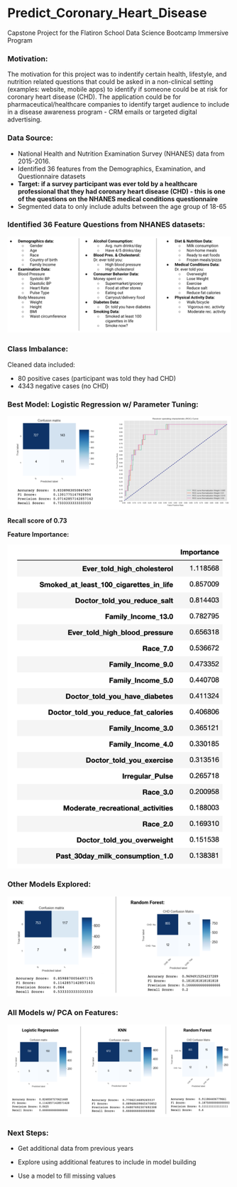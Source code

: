 # Predict_Coronary_Heart_Disease
Capstone Project for the Flatiron School Data Science Bootcamp Immersive Program

### Motivation:
The motivation for this project was to indentify certain health, lifestyle, and nutrition related questions that could be asked in a non-clinical setting (examples: website, mobile apps) to identify if someone could be at risk for coronary heart disease (CHD). The application could be for pharmaceutical/healthcare companies to identify target audience to include in a disease awareness program - CRM emails or targeted digital advertising.

### Data Source:
- National Health and Nutrition Examination Survey (NHANES) data from 2015-2016.
- Identified 36 features from the Demographics, Examination, and Questionnaire datasets
- **Target: if a survey participant was ever told by a healthcare professional that they had coronary heart disease (CHD) - this is one of the questions on the NHANES medical conditions questionnaire**
- Segmented data to only include adults between the age group of 18-65



### Identified 36 Feature Questions from NHANES datasets:

![Features](https://github.com/abukhimani/Predict_Coronary_Heart_Disease/blob/master/imgs/36-features.png)


### Class Imbalance:
Cleaned data included:
 - 80 positive cases (participant was told they had CHD)
 - 4343 negative cases (no CHD)
 
 
### Best Model: Logistic Regression w/ Parameter Tuning:

![Best Model](https://github.com/abukhimani/Predict_Coronary_Heart_Disease/blob/master/imgs/Best_Model.png)


**Recall score of 0.73**


**Feature Importance:**

![Feature Importance](https://github.com/abukhimani/Predict_Coronary_Heart_Disease/blob/master/imgs/Best_Model_Feature_Importance.png)


### Other Models Explored:

![Other Models Explored](https://github.com/abukhimani/Predict_Coronary_Heart_Disease/blob/master/imgs/KNN_Random_Forest.png)


### All Models w/ PCA on Features:

![All Models w PCA](https://github.com/abukhimani/Predict_Coronary_Heart_Disease/blob/master/imgs/All_Models_w_PCA.png)


### Next Steps:
 - Get additional data from previous years

 - Explore using additional features to include in model building

 - Use a model to fill missing values



